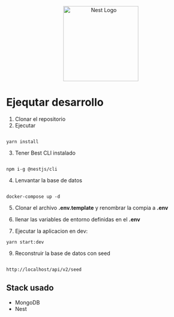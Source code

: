 <p align="center">
  <a href="http://nestjs.com/" target="blank"><img src="https://nestjs.com/img/logo-small.svg" width="200" alt="Nest Logo" /></a>
</p>

# Ejequtar desarrollo

1. Clonar el repositorio
2. Ejecutar
```

yarn install
```
3. Tener Best CLI instalado
```

npm i-g @nestjs/cli
```

4. Lenvantar la base de datos
```

docker-compose up -d
```

5. Clonar el archivo __.env.template__ y renombrar la compia a __.env__

6. llenar las variables de entorno definidas en el __.env__

7. Ejecutar la aplicacion en dev:
```
yarn start:dev
```

9. Reconstruir la base de datos con seed
```

http://localhost/api/v2/seed
```

## Stack usado
* MongoDB
* Nest